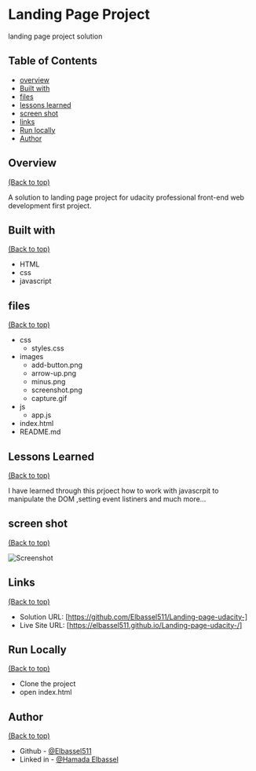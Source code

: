 # Landing Page Project
 landing page project solution 

## Table of Contents

* [overview](#overview)
* [Built with](#built-with)
* [files](#files)
* [lessons learned](#lessons-learned)
* [screen shot](#screen-shot)
* [links](#links)
* [Run locally](#run-locally)
* [Author](#author)

## Overview
[(Back to top)](#table-of-contents)

A solution to landing page project for udacity professional front-end web development first project.

## Built with
[(Back to top)](#table-of-contents)
- HTML
- css
- javascript

## files
[(Back to top)](#table-of-contents)

- css
  - styles.css
- images
  - add-button.png
  - arrow-up.png
  - minus.png
  - screenshot.png
  - capture.gif
- js
  - app.js
- index.html
- README.md


## Lessons Learned
[(Back to top)](#table-of-contents)

I have learned through this prjoect how to work with javascrpit to manipulate the DOM ,setting event listiners and much more...

## screen shot
[(Back to top)](#table-of-contents)

![Screenshot](images/capture.gif)

## Links
[(Back to top)](#table-of-contents)

- Solution URL: [https://github.com/Elbassel511/Landing-page-udacity-]
- Live Site URL: [https://elbassel511.github.io/Landing-page-udacity-/]


## Run Locally
[(Back to top)](#table-of-contents)

- Clone the project
- open index.html

## Author
[(Back to top)](#table-of-contents)

- Github - [@Elbassel511](https://github.com/Elbassel511)
- Linked in - [@Hamada Elbassel](https://www.linkedin.com/in/hamadaelbassel/)






